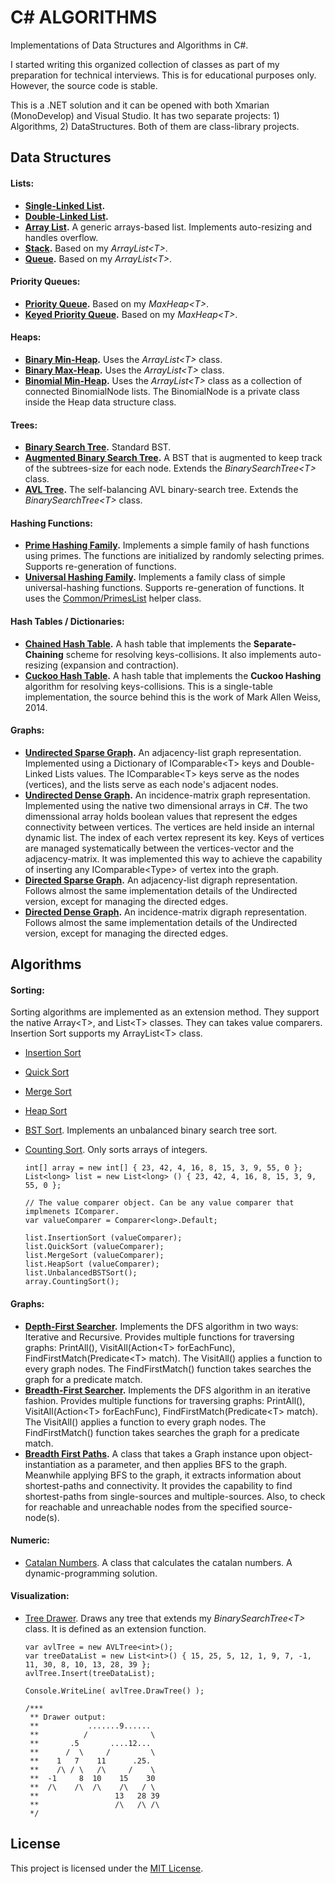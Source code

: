 # C# ALGORITHMS

Implementations of Data Structures and Algorithms in C#.

I started writing this organized collection of classes as part of my preparation for technical interviews. This is for educational purposes only. However, the source code is stable.

This is a .NET solution and it can be opened with both Xmarian (MonoDevelop) and Visual Studio. It has two separate projects: 1) Algorithms, 2) DataStructures. Both of them are class-library projects.

## Data Structures

#### Lists:

 * **[Single-Linked List](DataStructures/Lists/SLinkedList.cs).**
 * **[Double-Linked List](DataStructures/Lists/DLinkedList.cs).**
 * **[Array List](DataStructures/Lists/ArrayList.cs).** A generic arrays-based list. Implements auto-resizing and handles overflow.
 * **[Stack](DataStructures/Lists/Stack.cs).** Based on my *ArrayList\<T\>*.
 * **[Queue](DataStructures/Lists/Queue.cs).** Based on my *ArrayList\<T\>*.

#### Priority Queues:

 * **[Priority Queue](DataStructures/Heaps/PriorityQueue.cs).** Based on my *MaxHeap\<T\>*.
 * **[Keyed Priority Queue](DataStructures/Heaps/KeyedPriorityQueue.cs).** Based on my *MaxHeap\<T\>*.

#### Heaps:

 * **[Binary Min-Heap](DataStructures/Heaps/BinaryMinHeap.cs).** Uses the *ArrayList\<T\>* class.
 * **[Binary Max-Heap](DataStructures/Heaps/BinaryMaxHeap.cs).** Uses the *ArrayList\<T\>* class.
 * **[Binomial Min-Heap](DataStructures/Heaps/BinomialMinHeap.cs).** Uses the *ArrayList\<T\>* class as a collection of connected BinomialNode lists. The BinomialNode is a private class inside the Heap data structure class.
 
#### Trees:

 * **[Binary Search Tree](DataStructures/Trees/BinarySearchTree.cs).** Standard BST.
 * **[Augmented Binary Search Tree](DataStructures/Trees/AugmentedBinarySearchTree.cs).** A BST that is augmented to keep track of the subtrees-size for each node. Extends the *BinarySearchTree\<T\>* class.
 * **[AVL Tree](DataStructures/Trees/AVLTree.cs).** The self-balancing AVL binary-search tree. Extends the *BinarySearchTree\<T\>* class.

#### Hashing Functions:
 * **[Prime Hashing Family](DataStructures/Hashing/PrimeHashingFamily.cs).** Implements a simple family of hash functions using primes. The functions are initialized by randomly selecting primes. Supports re-generation of functions.
 * **[Universal Hashing Family](DataStructures/Hashing/UniversalHashingFamily.cs).** Implements a family class of simple universal-hashing functions. Supports re-generation of functions. It uses the [Common/PrimesList](DataStructures/Common/PrimesList.cs) helper class.

#### Hash Tables / Dictionaries:

 * **[Chained Hash Table](DataStructures/Dictionaries/ChainedHashTable.cs).** A hash table that implements the **Separate-Chaining** scheme for resolving keys-collisions. It also implements auto-resizing (expansion and contraction).
 * **[Cuckoo Hash Table](DataStructures/Dictionaries/CuckooHashTable.cs).** A hash table that implements the **Cuckoo Hashing** algorithm for resolving keys-collisions. This is a single-table implementation, the source behind this is the work of Mark Allen Weiss, 2014.

#### Graphs:
 * **[Undirected Sparse Graph](DataStructures/Graphs/UndirectedSparseGraph.cs).** An adjacency-list graph representation. Implemented using a Dictionary of IComparable\<T\> keys and Double-Linked Lists values. The IComparable\<T\> keys serve as the nodes (vertices), and the lists serve as each node's adjacent nodes.
 * **[Undirected Dense Graph](DataStructures/Graphs/UndirectedDenseGraph.cs).** An incidence-matrix graph representation. Implemented using the native two dimensional arrays in C#. The two dimenssional array holds boolean values that represent the edges connectivity between vertices. The vertices are held inside an internal dynamic list. The index of each vertex represent its key. Keys of vertices are managed systematically between the vertices-vector and the adjacency-matrix. It was implemented this way to achieve the capability of inserting any IComparable\<Type\> of vertex into the graph.
 * **[Directed Sparse Graph](DataStructures/Graphs/DirectedSparseGraph.cs).** An adjacency-list digraph representation. Follows almost the same implementation details of the Undirected version, except for managing the directed edges.
 * **[Directed Dense Graph](DataStructures/Graphs/DirectedDenseGraph.cs).** An incidence-matrix digraph representation. Follows almost the same implementation details of the Undirected version, except for managing the directed edges.


## Algorithms

#### Sorting:
 Sorting algorithms are implemented as an extension method. They support the native Array\<T\>, and List\<T\> classes. They can takes value comparers. Insertion Sort supports my ArrayList\<T\> class.

  * [Insertion Sort](Algorithms/Sorting/InsertionSorter.cs)
  * [Quick Sort](Algorithms/Sorting/QuickSorter.cs)
  * [Merge Sort](Algorithms/Sorting/MergeSorter.cs)
  * [Heap Sort](Algorithms/Sorting/HeapSorter.cs)
  * [BST Sort](Algorithms/Sorting/BinarySearchTreeSorter.cs). Implements an unbalanced binary search tree sort.
  * [Counting Sort](Algorithms/Sorting/CountingSorter.cs). Only sorts arrays of integers.

    ```
    int[] array = new int[] { 23, 42, 4, 16, 8, 15, 3, 9, 55, 0 };
    List<long> list = new List<long> () { 23, 42, 4, 16, 8, 15, 3, 9, 55, 0 };
    
    // The value comparer object. Can be any value comparer that implmenets IComparer.
    var valueComparer = Comparer<long>.Default;
    
    list.InsertionSort (valueComparer);
    list.QuickSort (valueComparer);
    list.MergeSort (valueComparer);
    list.HeapSort (valueComparer);
    list.UnbalancedBSTSort();
    array.CountingSort();
    ```

#### Graphs:
 * **[Depth-First Searcher](Algorithms/Graphs/DepthFirstSearcher.cs).** Implements the DFS algorithm in two ways: Iterative and Recursive. Provides multiple functions for traversing graphs: PrintAll(), VisitAll(Action\<T\> forEachFunc), FindFirstMatch(Predicate\<T\> match). The VisitAll() applies a function to every graph nodes. The FindFirstMatch() function takes searches the graph for a predicate match.
 * **[Breadth-First Searcher](Algorithms/Graphs/BreadthFirstSearcher.cs).** Implements the DFS algorithm in an iterative fashion. Provides multiple functions for traversing graphs: PrintAll(), VisitAll(Action\<T\> forEachFunc), FindFirstMatch(Predicate\<T\> match). The VisitAll() applies a function to every graph nodes. The FindFirstMatch() function takes searches the graph for a predicate match.
 * **[Breadth First Paths](Algorithms/Graphs/BreadthFirstPaths.cs).** A class that takes a Graph instance upon object-instantiation as a parameter, and then applies BFS to the graph. Meanwhile applying BFS to the graph, it extracts information about shortest-paths and connectivity. It provides the capability to find shortest-paths from single-sources and multiple-sources. Also, to check for reachable and unreachable nodes from the specified source-node(s).

#### Numeric:
 * [Catalan Numbers](Algorithms/Numeric/CatalanNumbers.cs). A class that calculates the catalan numbers. A dynamic-programming solution.

#### Visualization:
 * [Tree Drawer](DataStructures/Trees/TreeDrawer.cs). Draws any tree that extends my *BinarySearchTree\<T\>* class. It is defined as an extension function.
    ```
    var avlTree = new AVLTree<int>();
    var treeDataList = new List<int>() { 15, 25, 5, 12, 1, 9, 7, -1, 11, 30, 8, 10, 13, 28, 39 };
    avlTree.Insert(treeDataList);
    
    Console.WriteLine( avlTree.DrawTree() );
    
    /***
     ** Drawer output:
     **           .......9......
     **          /              \
     **       .5       ....12...
     **      /  \     /         \
     **    1   7    11      .25.
     **    /\ / \   /\     /    \
     **  -1     8  10    15    30
     **  /\    /\  /\    /\   / \
     **                 13   28 39
     **                 /\   /\ /\
     */
    ```


## License

This project is licensed under the [MIT License](LICENSE).
